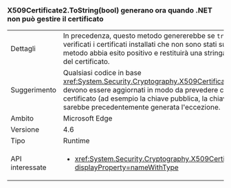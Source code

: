 ### <a name="x509certificate2tostringbool-does-not-throw-now-when-net-cannot-handle-the-certificate"></a>X509Certificate2.ToString(bool) generano ora quando .NET non può gestire il certificato

|   |   |
|---|---|
|Dettagli|In precedenza, questo metodo genererebbe se <code>true</code> passato per il parametro verbose e si sono verificati i certificati installati che non sono stati supportati da .NET Framework. A questo punto, il metodo abbia esito positivo e restituirà una stringa valida che vengono omesse le parti inaccessibile del certificato.|
|Suggerimento|Qualsiasi codice in base <xref:System.Security.Cryptography.X509Certificates.X509Certificate2.ToString(System.Boolean)> devono essere aggiornati in modo da prevedere che la stringa restituita può escludere alcuni dati del certificato (ad esempio la chiave pubblica, la chiave privata e le estensioni) in alcuni casi in cui l'API sarebbe precedentemente generata l'eccezione.|
|Ambito|Microsoft Edge|
|Versione|4.6|
|Tipo|Runtime|
|API interessate|<ul><li><xref:System.Security.Cryptography.X509Certificates.X509Certificate2.ToString(System.Boolean)?displayProperty=nameWithType></li></ul>|

